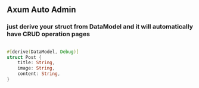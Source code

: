 ## Axum Auto Admin


### just derive your struct from DataModel and it will automatically have CRUD operation pages

```rust

#[derive(DataModel, Debug)]
struct Post {
    title: String,
    image: String,
    content: String,
}
```